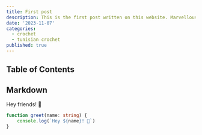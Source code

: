 ```yaml
---
title: First post
description: This is the first post written on this website. Marvellous, right?
date: '2023-11-07'
categories:
  - crochet
  - tunisian crochet
published: true
---
```


## Table of Contents

## Markdown

Hey friends! 👋

```ts
function greet(name: string) {
	console.log(`Hey ${name}! 👋`)
}
```